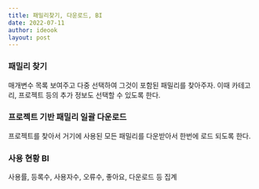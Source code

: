 ```yaml
---
title: 패밀리찾기, 다운로드, BI
date: 2022-07-11
author: ideook
layout: post
---
```


### 패밀리 찾기

매개변수 목록 보여주고 다중 선택하여 그것이 포함된 패밀리를 찾아주자. 이때 카테고리, 프로젝트 등의 추가 정보도 선택할 수 있도록 한다.

### 프로젝트 기반 패밀리 일괄 다운로드

프로젝트를 찾아서 거기에 사용된 모든 패밀리를 다운받아서 한번에 로드 되도록 한다.

### 사용 현황 BI

사용률, 등록수, 사용자수, 오류수, 좋아요, 다운로드 등 집계

